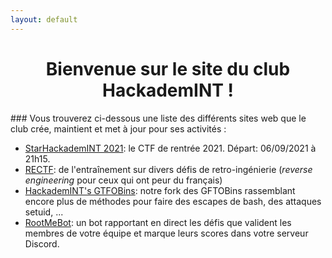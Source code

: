 ```yaml
---
layout: default
---
```


<h1 align="center"><b>Bienvenue sur le site du club<br/>HackademINT !</b></h1>
### Vous trouverez ci-dessous une liste des différents sites web que le club crée, maintient et met à jour pour ses activités :

* [StarHackademINT 2021](https://star2021.hackademint.org/): le CTF de rentrée 2021. Départ: 06/09/2021 à 21h15.
* [RECTF](https://reverse.hackademint.org/): de l'entraînement sur divers défis de retro-ingénierie (*reverse engineering* pour ceux qui ont peur du français)
* [HackademINT's GTFOBins](https://gtfo.hackademint.org/): notre fork des GFTOBins rassemblant encore plus de méthodes pour faire des escapes de bash, des attaques setuid, ...
* [RootMeBot](https://github.com/zteeed/RootMeBot): un bot rapportant en direct les défis que valident les membres de votre équipe et marque leurs scores dans votre serveur Discord.
